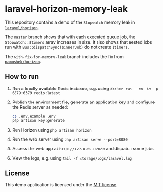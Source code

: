 # laravel-horizon-memory-leak

This repository contains a demo of the `Stopwatch` memory leak in [`laravel/horizon`](https://github.com/laravel/horizon).

The `master` branch shows that with each executed queue job, the `Stopwatch::$timers` array increases in size.
It also shows that nested jobs run with `Bus::dispatchSync($innerJob)` do not create `$timers`.

The `with-fix-for-memory-leak` branch includes the fix from
[`namoshek/horizon`](https://github.com/laravel/horizon/compare/ff534ce86fa27623d49da8a4272d3301b7998e6f...Namoshek:fix-stopwatch-memory-leak).

## How to run

1. Run a locally available Redis instance, e.g. using `docker run --rm -it -p 6379:6379 redis:latest`

2. Publish the environment file, generate an application key and configure the Redis server as needed:
    ```sh
    cp .env.example .env
    php artisan key:generate
    ```

3. Run Horizon using `php artisan horizon`

4. Run the web server using `php artisan serve --port=8080`

5. Access the web app at `http://127.0.0.1:8080` and dispatch some jobs

6. View the logs, e.g. using `tail -f storage/logs/laravel.log`

## License

This demo application is licensed under the [MIT license](https://opensource.org/licenses/MIT).
